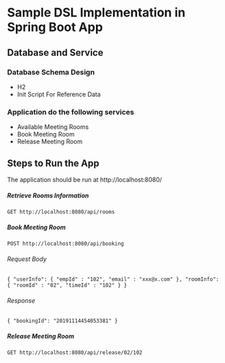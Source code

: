 # Sample DSL Implementation in Spring Boot App

## Database and Service
### Database Schema Design
- H2 
- Init Script For Reference Data

### Application do the following services
- Available Meeting Rooms
- Book Meeting Room
- Release Meeting Room

## Steps to Run the App
The application should be run at http://localhost:8080/

##### Retrieve Rooms Information
`GET http://localhost:8080/api/rooms`

##### Book Meeting Room
`POST http://localhost:8080/api/booking`

###### Request Body

`{
	"userInfo": {
		"empId" : "102",
		"email" : "xxx@x.com"
	},
	"roomInfo": {
		"roomId" : "02",
		"timeId" : "102"
	}
}`

###### Response

`{
    "bookingId": "20191114454053381"
}`


##### Release Meeting Room
`GET http://localhost:8080/api/release/02/102`


